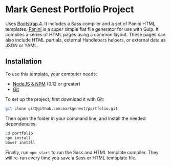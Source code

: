 # Mark Genest Portfolio Project

Uses [Bootstrap 4](http://v4-alpha.getbootstrap.com/). It includes a Sass compiler and a set of Panini HTML templates. [Panini](https://github.com/zurb/panini) is a super simple flat file generator for use with Gulp. It compiles a series of HTML pages using a common layout. These pages can also include HTML partials, external Handlebars helpers, or external data as JSON or YAML.

## Installation

To use this template, your computer needs:

- [NodeJS & NPM](https://nodejs.org/en/) (0.12 or greater)
- [Git](https://git-scm.com/)

To set up the project, first download it with Git:

```bash
git clone git@github.com:markgenest/portfolio.git
```

Then open the folder in your command line, and install the needed dependencies:

```bash
cd portfolio
npm install
bower install
```

Finally, run `npm start` to run the Sass and HTML template compiler. They will re-run every time you save a Sass or HTML temaplate file.
